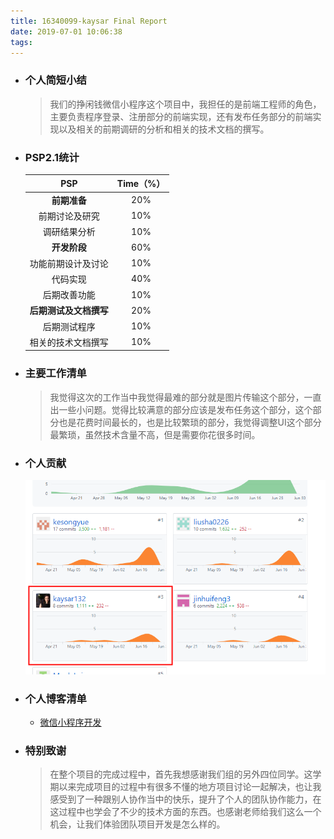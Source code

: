 ```yaml
---
title: 16340099-kaysar Final Report
date: 2019-07-01 10:06:38
tags:
---
```


* ### 个人简短小结

  > ​     我们的挣闲钱微信小程序这个项目中，我担任的是前端工程师的角色，主要负责程序登录、注册部分的前端实现，还有发布任务部分的前端实现以及相关的前期调研的分析和相关的技术文档的撰写。

* ### PSP2.1统计

  |          PSP           | Time（%） |
  | :--------------------: | :-------: |
  |      **前期准备**      |    20%    |
  |     前期讨论及研究     |    10%    |
  |      调研结果分析      |    10%    |
  |      **开发阶段**      |    60%    |
  |   功能前期设计及讨论   |    10%    |
  |        代码实现        |    40%    |
  |      后期改善功能      |    10%    |
  | **后期测试及文档撰写** |    20%    |
  |      后期测试程序      |    10%    |
  |   相关的技术文档撰写   |    10%    |

* ### 主要工作清单

  > ​    我觉得这次的工作当中我觉得最难的部分就是图片传输这个部分，一直出一些小问题。觉得比较满意的部分应该是发布任务这个部分，这个部分也是花费时间最长的，也是比较繁琐的部分，我觉得调整UI这个部分最繁琐，虽然技术含量不高，但是需要你花很多时间。

* ### 个人贡献

  ![1561948347792](/images/kaysar.png)

* ### 个人博客清单

  * [微信小程序开发](https://blog.csdn.net/kaysarks/article/details/89511069)

* ### 特别致谢

  > ​    在整个项目的完成过程中，首先我想感谢我们组的另外四位同学。这学期以来完成项目的过程中有很多不懂的地方项目讨论一起解决，也让我感受到了一种跟别人协作当中的快乐，提升了个人的团队协作能力，在这过程中也学会了不少的技术方面的东西。也感谢老师给我们这么一个机会，让我们体验团队项目开发是怎么样的。

  